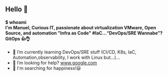 ## Hello 👋
#### $ whoami <br> I'm Manuel, Curious IT, passionate about virtualization VMware, Open Source, and automation "Infra as Code" #IaC...“DevOps/SRE Wannabe”? GitOps 👍👌
- 🌱 I’m currently learning DevOps/SRE stuff (CI/CD, K8s, IaC, Automation,observability, I work with Linux but...)...
- 🤔 I’m looking for help? www.google.com
- 🔎 I'm searching for happiness!😃
<!--
**manuh-L/manuh-L** is a ✨ _special_ ✨ repository because its `README.md` (this file) appears on your GitHub profile.

Here are some ideas to get you started:

- 🔭 I’m currently working on end to end automation aka Full Stack
- 🌱 I’m currently learning Infra as Code, Automation, CI/CD, Linux...
- 👯 I’m looking to collaborate on OSS...
- 🤔 I’m looking for help with ...
- 💬 Ask me about ...
- 📫 How to reach me: ...
- 😄 Pronouns: ...
- ⚡ Fun fact: I consider myself a gamer  ...
- 🔎 I'm searching for happiness!
-->
